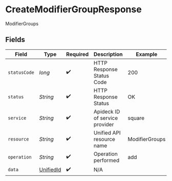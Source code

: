 # CreateModifierGroupResponse

ModifierGroups


## Fields

| Field                                             | Type                                              | Required                                          | Description                                       | Example                                           |
| ------------------------------------------------- | ------------------------------------------------- | ------------------------------------------------- | ------------------------------------------------- | ------------------------------------------------- |
| `statusCode`                                      | *long*                                            | :heavy_check_mark:                                | HTTP Response Status Code                         | 200                                               |
| `status`                                          | *String*                                          | :heavy_check_mark:                                | HTTP Response Status                              | OK                                                |
| `service`                                         | *String*                                          | :heavy_check_mark:                                | Apideck ID of service provider                    | square                                            |
| `resource`                                        | *String*                                          | :heavy_check_mark:                                | Unified API resource name                         | ModifierGroups                                    |
| `operation`                                       | *String*                                          | :heavy_check_mark:                                | Operation performed                               | add                                               |
| `data`                                            | [UnifiedId](../../models/components/UnifiedId.md) | :heavy_check_mark:                                | N/A                                               |                                                   |